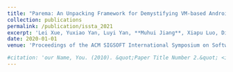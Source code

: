 ```yaml
---
title: "Parema: An Unpacking Framework for Demystifying VM-based Android Packers"
collection: publications
permalink: /publication/issta_2021
excerpt: 'Lei Xue, Yuxiao Yan, Luyi Yan, **Muhui Jiang**, Xiapu Luo, Dinghao Wu, Yajin Zhou'
date: 2020-01-01
venue: 'Proceedings of the ACM SIGSOFT International Symposium on Software Testing and Analysis (**ISSTA 2021 **)'

#citation: 'our Name, You. (2010). &quot;Paper Title Number 2.&quot; <i>Journal 1</i>. 1(2).'
---
```



